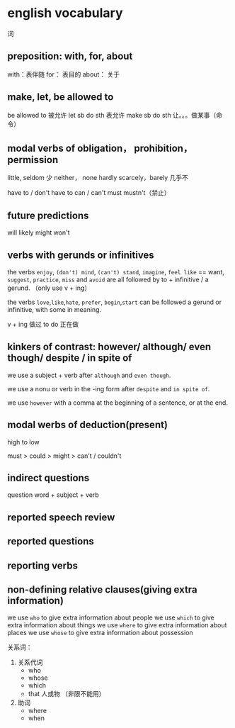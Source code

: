 # english vocabulary

词

## preposition: with, for, about

with：表伴随
for： 表目的
about： 关于

## make, let, be allowed to

be allowed to 被允许
let sb do sth 表允许
make sb do sth 让。。。做某事（命令）

## modal verbs of obligation， prohibition， permission

little, seldom  少
neither， none
hardly scarcely，barely 几乎不

have to / don't have to
can / can't
must
mustn't（禁止）

## future predictions

will
likely
might
won't

## verbs with gerunds or infinitives

the verbs `enjoy`, `(don't) mind`, `(can't) stand`, `imagine`, `feel like` == want, `suggest`, `practice`, `miss` and `avoid` are all followed by to + infinitive / a gerund. （only use v + ing）

the verbs `love`,`like`,`hate`, `prefer`, `begin`,`start` can be followed a gerund or infinitive, with some in meaning.

v + ing  做过
to do 正在做

## kinkers of contrast: however/ although/ even though/ despite / in spite of

we use a subject + verb after `although` and `even though`.

we use a nonu or verb in the -ing form after `despite` and `in spite of`.

we use `however` with a comma at the beginning of a sentence, or at the end.

## modal werbs of deduction(present)

high to low

must > could > might > can't / couldn't

## indirect questions

question word + subject + verb

## reported speech review

## reported questions

## reporting verbs

## non-defining relative clauses(giving extra information)

we use `who` to give extra information about people
we use `which` to give extra information about things
we use `where` to give extra information about places
we use `whose` to give extra information about possession

关系词：

1. 关系代词
    * who
    * whose
    * which
    * that 人或物 （非限不能用）
2. 助词
    * where
    * when


